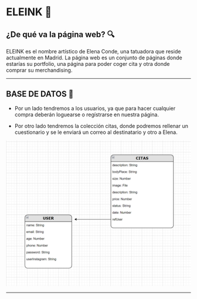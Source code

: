 # ELEINK 💉

## ¿De qué va la página web? 🔍
ELEINK  es el nombre artístico de Elena Conde, una tatuadora que reside actualmente en Madrid. 
La página web es un conjunto de páginas donde estarías su portfolio, una página para poder coger cita y otra donde comprar su merchandising.

---


## BASE DE DATOS 📑
- Por un lado tendremos a los usuarios, ya que para hacer cualquier compra deberán loguearse o regístrarse en nuestra página.

- Por otro lado tendremos la colección citas, donde podremos rellenar un cuestionario y se le enviará un correo al destinatario y otro a Elena.

![BBDD](recursos/BBDD.PNG)

---


